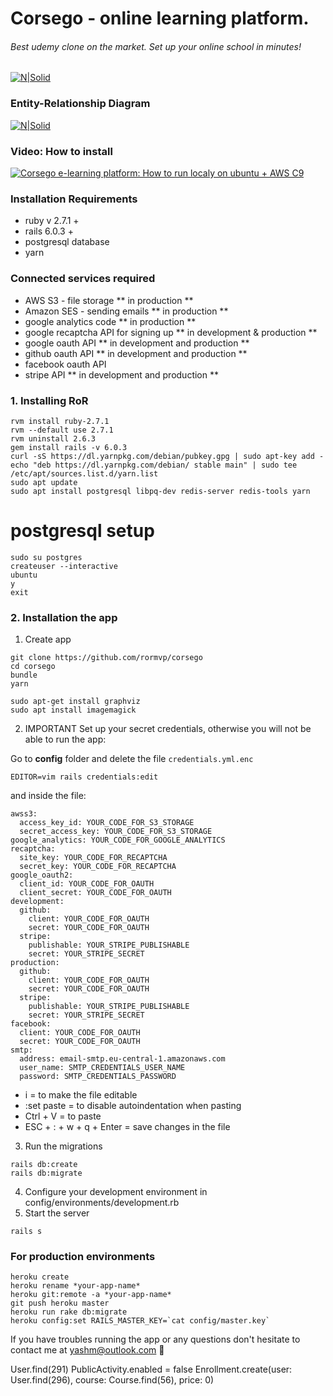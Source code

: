 # Corsego - online learning platform.

###### Best udemy clone on the market. Set up your online school in minutes!

[![N|Solid](https://i.imgur.com/Hvjl2YJ.png)](https://corsego.herokuapp.com)

### Entity-Relationship Diagram

[![N|Solid](https://i.imgur.com/IIWWYxW.png)](https://corsego.herokuapp.com)

### Video: How to install

[![Corsego e-learning platform: How to run localy on ubuntu + AWS C9](http://img.youtube.com/vi/nQd03MgXDXY/0.jpg)](http://www.youtube.com/watch?v=nQd03MgXDXY "Video Title")

### Installation Requirements 
* ruby v 2.7.1 +
* rails 6.0.3 +
* postgresql database
* yarn

### Connected services required
* AWS S3 - file storage ** in production **
* Amazon SES - sending emails ** in production **
* google analytics code ** in production **
* google recaptcha API for signing up ** in development & production **
* google oauth API ** in development and production **
* github oauth API ** in development and production **
* facebook oauth API
* stripe API ** in development and production **

### 1. Installing RoR

```
rvm install ruby-2.7.1
rvm --default use 2.7.1
rvm uninstall 2.6.3
gem install rails -v 6.0.3
curl -sS https://dl.yarnpkg.com/debian/pubkey.gpg | sudo apt-key add -
echo "deb https://dl.yarnpkg.com/debian/ stable main" | sudo tee /etc/apt/sources.list.d/yarn.list
sudo apt update
sudo apt install postgresql libpq-dev redis-server redis-tools yarn
```

# postgresql setup

```
sudo su postgres
createuser --interactive
ubuntu
y 
exit
```

### 2. Installation the app

1. Create app
```
git clone https://github.com/rormvp/corsego
cd corsego
bundle
yarn

sudo apt-get install graphviz
sudo apt install imagemagick
```
2. IMPORTANT Set up your secret credentials, otherwise you will not be able to run the app:

Go to **config** folder and delete the file `credentials.yml.enc`
```
EDITOR=vim rails credentials:edit
```
and inside the file:
```
awss3:
  access_key_id: YOUR_CODE_FOR_S3_STORAGE
  secret_access_key: YOUR_CODE_FOR_S3_STORAGE
google_analytics: YOUR_CODE_FOR_GOOGLE_ANALYTICS
recaptcha:
  site_key: YOUR_CODE_FOR_RECAPTCHA
  secret_key: YOUR_CODE_FOR_RECAPTCHA
google_oauth2:
  client_id: YOUR_CODE_FOR_OAUTH
  client_secret: YOUR_CODE_FOR_OAUTH
development:
  github:
    client: YOUR_CODE_FOR_OAUTH
    secret: YOUR_CODE_FOR_OAUTH
  stripe:
    publishable: YOUR_STRIPE_PUBLISHABLE
    secret: YOUR_STRIPE_SECRET
production:
  github:
    client: YOUR_CODE_FOR_OAUTH
    secret: YOUR_CODE_FOR_OAUTH
  stripe:
    publishable: YOUR_STRIPE_PUBLISHABLE
    secret: YOUR_STRIPE_SECRET
facebook:
  client: YOUR_CODE_FOR_OAUTH
  secret: YOUR_CODE_FOR_OAUTH
smtp:
  address: email-smtp.eu-central-1.amazonaws.com
  user_name: SMTP_CREDENTIALS_USER_NAME
  password: SMTP_CREDENTIALS_PASSWORD
```
* i = to make the file editable
* :set paste = to disable autoindentation when pasting
* Ctrl + V = to paste
* ESC + : + w + q + Enter = save changes in the file

3. Run the migrations 
```
rails db:create
rails db:migrate
```
4. Configure your development environment in config/environments/development.rb
5. Start the server
```
rails s
```

### For production environments
```
heroku create
heroku rename *your-app-name*
heroku git:remote -a *your-app-name*
git push heroku master
heroku run rake db:migrate
heroku config:set RAILS_MASTER_KEY=`cat config/master.key`
```
If you have troubles running the app or any questions don't hesitate to contact me at yashm@outlook.com 🧐 

User.find(291)
PublicActivity.enabled = false
Enrollment.create(user: User.find(296), course: Course.find(56), price: 0)
